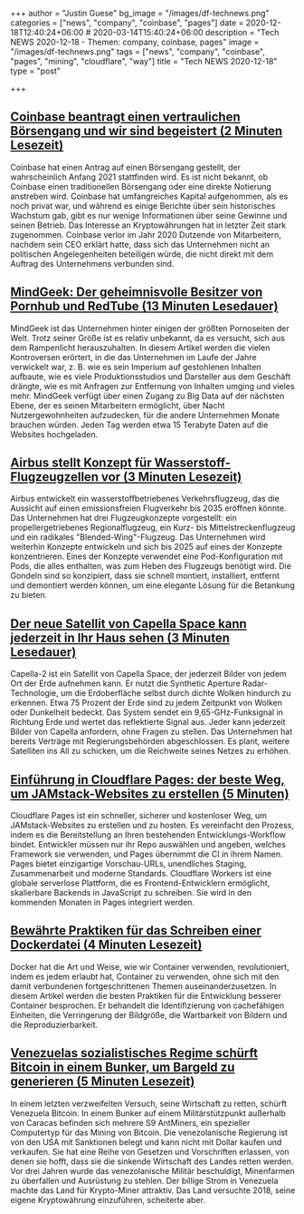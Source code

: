 +++
author = "Justin Guese"
bg_image = "/images/df-technews.png"
categories = ["news", "company", "coinbase", "pages"]
date = 2020-12-18T12:40:24+06:00 # 2020-03-14T15:40:24+06:00
description = "Tech NEWS 2020-12-18 - Themen: company, coinbase, pages"
image = "/images/df-technews.png"
tags = ["news", "company", "coinbase", "pages", "mining", "cloudflare", "way"]
title = "Tech NEWS 2020-12-18"
type = "post"

+++

## [Coinbase beantragt einen vertraulichen Börsengang und wir sind begeistert (2 Minuten Lesezeit)](https://techcrunch.com/2020/12/17/coinbase-files-to-go-public-confidentially-and-were-hyped//1/01000176758878df-a32c2a58-280d-4578-9504-6aaea98e4934-000000/MT8A2x4BXTdgGF6v0QeG70Nc0YrIpBoOzJbsyf_w8vs=172)

 Coinbase hat einen Antrag auf einen Börsengang gestellt, der wahrscheinlich Anfang 2021 stattfinden wird. Es ist nicht bekannt, ob Coinbase einen traditionellen Börsengang oder eine direkte Notierung anstreben wird. Coinbase hat umfangreiches Kapital aufgenommen, als es noch privat war, und während es einige Berichte über sein historisches Wachstum gab, gibt es nur wenige Informationen über seine Gewinne und seinen Betrieb. Das Interesse an Kryptowährungen hat in letzter Zeit stark zugenommen. Coinbase verlor im Jahr 2020 Dutzende von Mitarbeitern, nachdem sein CEO erklärt hatte, dass sich das Unternehmen nicht an politischen Angelegenheiten beteiligen würde, die nicht direkt mit dem Auftrag des Unternehmens verbunden sind.

## [MindGeek: Der geheimnisvolle Besitzer von Pornhub und RedTube (13 Minuten Lesedauer)](https://arstechnica.com/tech-policy/2020/12/mindgeek-the-secretive-owner-of-pornhub-and-redtube//1/01000176758878df-a32c2a58-280d-4578-9504-6aaea98e4934-000000/GaZNg_yC6HgD9kTsIOTorqnxshJwtENuz0o2pK9VTq0=172)

 MindGeek ist das Unternehmen hinter einigen der größten Pornoseiten der Welt. Trotz seiner Größe ist es relativ unbekannt, da es versucht, sich aus dem Rampenlicht herauszuhalten. In diesem Artikel werden die vielen Kontroversen erörtert, in die das Unternehmen im Laufe der Jahre verwickelt war, z. B. wie es sein Imperium auf gestohlenen Inhalten aufbaute, wie es viele Produktionsstudios und Darsteller aus dem Geschäft drängte, wie es mit Anfragen zur Entfernung von Inhalten umging und vieles mehr. MindGeek verfügt über einen Zugang zu Big Data auf der nächsten Ebene, der es seinen Mitarbeitern ermöglicht, über Nacht Nutzergewohnheiten aufzudecken, für die andere Unternehmen Monate brauchen würden. Jeden Tag werden etwa 15 Terabyte Daten auf die Websites hochgeladen.

## [Airbus stellt Konzept für Wasserstoff-Flugzeugzellen vor (3 Minuten Lesezeit)](https://www.euractiv.com/section/aerospace/news/airbus-reveals-hydrogen-plane-pods-concept//1/01000176758878df-a32c2a58-280d-4578-9504-6aaea98e4934-000000/oX0btT-uJBxtTMA7pJHDHzyl-2kHmBA39pQwrLEcPxM=172)

 Airbus entwickelt ein wasserstoffbetriebenes Verkehrsflugzeug, das die Aussicht auf einen emissionsfreien Flugverkehr bis 2035 eröffnen könnte. Das Unternehmen hat drei Flugzeugkonzepte vorgestellt: ein propellergetriebenes Regionalflugzeug, ein Kurz- bis Mittelstreckenflugzeug und ein radikales "Blended-Wing"-Flugzeug. Das Unternehmen wird weiterhin Konzepte entwickeln und sich bis 2025 auf eines der Konzepte konzentrieren. Eines der Konzepte verwendet eine Pod-Konfiguration mit Pods, die alles enthalten, was zum Heben des Flugzeugs benötigt wird. Die Gondeln sind so konzipiert, dass sie schnell montiert, installiert, entfernt und demontiert werden können, um eine elegante Lösung für die Betankung zu bieten.

## [Der neue Satellit von Capella Space kann jederzeit in Ihr Haus sehen (3 Minuten Lesedauer)](https://www.inputmag.com/tech/capella-spaces-new-satellite-can-see-into-your-house-at-any-time/1/01000176758878df-a32c2a58-280d-4578-9504-6aaea98e4934-000000/M5UuUQg5LGxv_uH-TPKyHyvlt9CKMXwqN4u3BA6sYhA=172)

 Capella-2 ist ein Satellit von Capella Space, der jederzeit Bilder von jedem Ort der Erde aufnehmen kann. Er nutzt die Synthetic Aperture Radar-Technologie, um die Erdoberfläche selbst durch dichte Wolken hindurch zu erkennen. Etwa 75 Prozent der Erde sind zu jedem Zeitpunkt von Wolken oder Dunkelheit bedeckt. Das System sendet ein 9,65-GHz-Funksignal in Richtung Erde und wertet das reflektierte Signal aus. Jeder kann jederzeit Bilder von Capella anfordern, ohne Fragen zu stellen. Das Unternehmen hat bereits Verträge mit Regierungsbehörden abgeschlossen. Es plant, weitere Satelliten ins All zu schicken, um die Reichweite seines Netzes zu erhöhen.

## [Einführung in Cloudflare Pages: der beste Weg, um JAMstack-Websites zu erstellen (5 Minuten)](https://blog.cloudflare.com/cloudflare-pages//1/01000176758878df-a32c2a58-280d-4578-9504-6aaea98e4934-000000/heHD0pkg6BicdYtJDyczUfdcWiGP7zClXyXGuoJkY7w=172)

 Cloudflare Pages ist ein schneller, sicherer und kostenloser Weg, um JAMstack-Websites zu erstellen und zu hosten. Es vereinfacht den Prozess, indem es die Bereitstellung an Ihren bestehenden Entwicklungs-Workflow bindet. Entwickler müssen nur ihr Repo auswählen und angeben, welches Framework sie verwenden, und Pages übernimmt die CI in ihrem Namen. Pages bietet einzigartige Vorschau-URLs, unendliches Staging, Zusammenarbeit und moderne Standards. Cloudflare Workers ist eine globale serverlose Plattform, die es Frontend-Entwicklern ermöglicht, skalierbare Backends in JavaScript zu schreiben. Sie wird in den kommenden Monaten in Pages integriert werden.

## [Bewährte Praktiken für das Schreiben einer Dockerdatei (4 Minuten Lesezeit)](https://blog.bitsrc.io/best-practices-for-writing-a-dockerfile-68893706c3/1/01000176758878df-a32c2a58-280d-4578-9504-6aaea98e4934-000000/3IVHKbSwuPsKaYPQPIwTqwcEg_s8T4uQut_xIlG-Ah0=172)

 Docker hat die Art und Weise, wie wir Container verwenden, revolutioniert, indem es jedem erlaubt hat, Container zu verwenden, ohne sich mit den damit verbundenen fortgeschrittenen Themen auseinanderzusetzen. In diesem Artikel werden die besten Praktiken für die Entwicklung besserer Container besprochen. Er behandelt die Identifizierung von cachefähigen Einheiten, die Verringerung der Bildgröße, die Wartbarkeit von Bildern und die Reproduzierbarkeit.

## [Venezuelas sozialistisches Regime schürft Bitcoin in einem Bunker, um Bargeld zu generieren (5 Minuten Lesezeit)](https://www.vice.com/en/article/k7a3j3/venezuelas-socialist-regime-is-mining-bitcoin-in-a-bunker-to-generate-cash/1/01000176758878df-a32c2a58-280d-4578-9504-6aaea98e4934-000000/uZRp7-0lPd2m9WypQf51Hg7Kdt8O_Wy3eJNZ4dnDXAw=172)

 In einem letzten verzweifelten Versuch, seine Wirtschaft zu retten, schürft Venezuela Bitcoin. In einem Bunker auf einem Militärstützpunkt außerhalb von Caracas befinden sich mehrere S9 AntMiners, ein spezieller Computertyp für das Mining von Bitcoin. Die venezolanische Regierung ist von den USA mit Sanktionen belegt und kann nicht mit Dollar kaufen und verkaufen. Sie hat eine Reihe von Gesetzen und Vorschriften erlassen, von denen sie hofft, dass sie die sinkende Wirtschaft des Landes retten werden. Vor drei Jahren wurde das venezolanische Militär beschuldigt, Minenfarmen zu überfallen und Ausrüstung zu stehlen. Der billige Strom in Venezuela machte das Land für Krypto-Miner attraktiv. Das Land versuchte 2018, seine eigene Kryptowährung einzuführen, scheiterte aber.

